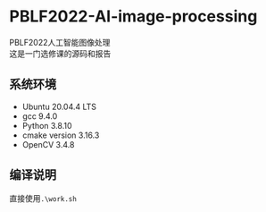 # PBLF2022-AI-image-processing
PBLF2022人工智能图像处理  
这是一门选修课的源码和报告
## 系统环境
- Ubuntu 20.04.4 LTS
- gcc 9.4.0
- Python 3.8.10
- cmake version 3.16.3
- OpenCV 3.4.8

## 编译说明
直接使用`.\work.sh`
